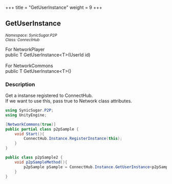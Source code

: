 +++
title = "GetUserInstance"
weight = 9
+++
## GetUserInstance
<small>*Namespace: SynicSugar.P2P* <br>
*Class: ConnectHub* </small>

For NetworkPlayer<br>
public T GetUserInstance&lt;T&gt;(UserId id) <br><br>
For NetworkCommons<br>
public T GetUserInstance&lt;T&gt;()<br>


### Description
Get a instanse registered to ConnectHub.<br>
If we want to use this, pass true to Network class attributes.


```cs
using SynicSugar.P2P;
using UnityEngine;

[NetworkCommons(true)]
public partial class p2pSample {
    void Start(){
        ConnectHub.Instance.RegisterInstance(this);
    }
}

public class p2pSample2 {
    void p2pSampleMethod(){
        p2pSample pSample = ConnectHub.Instance.GetUserInstance<p2pSample>();
    }
}
```